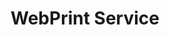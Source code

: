 ---
title: WebPrint Service
type: app
platform: PHP
active: true
github: https://github.com/kduma-OSS/WebPrint-Service

draft: true
navigation: true
---